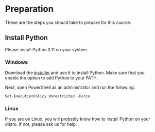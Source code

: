 # Preparation

These are the steps you should take to prepare for this course.

## Install Python

Please install Python 3.11 on your system.

### Windows

Download the [installer](https://www.python.org/ftp/python/3.11.3/python-3.11.3-amd64.exe) and use it to install Python. Make sure that you enable the option to add Python to your PATH.

Next, open PowerShell as an administrator and run the following:

`Set-ExecutionPolicy Unrestricted -Force`

### Linux

If you are on Linux, you will probably know how to install Python on your distro. If not, please ask us for help.
